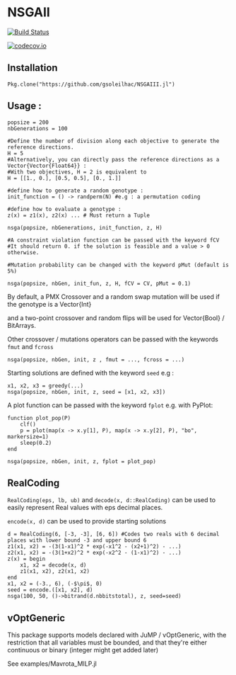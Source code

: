 # NSGAII

[![Build Status](https://travis-ci.org/gsoleilhac/NSGAII.jl.svg?branch=master)](https://travis-ci.org/gsoleilhac/NSGAIII.jl)

[![codecov.io](http://codecov.io/github/gsoleilhac/NSGAII.jl/coverage.svg?branch=master)](http://codecov.io/github/gsoleilhac/NSGAIII.jl?branch=master)

## Installation
`Pkg.clone("https://github.com/gsoleilhac/NSGAIII.jl")`


## Usage : 

```
popsize = 200
nbGenerations = 100

#Define the number of division along each objective to generate the reference directions.
H = 5
#Alternatively, you can directly pass the reference directions as a Vector{Vector{Float64}} : 
#With two objectives, H = 2 is equivalent to 
H = [[1., 0.], [0.5, 0.5], [0., 1.]]

#define how to generate a random genotype : 
init_function = () -> randperm(N) #e.g : a permutation coding

#define how to evaluate a genotype : 
z(x) = z1(x), z2(x) ... # Must return a Tuple

nsga(popsize, nbGenerations, init_function, z, H)

#A constraint violation function can be passed with the keyword fCV
#It should return 0. if the solution is feasible and a value > 0 otherwise.

#Mutation probability can be changed with the keyword pMut (default is 5%)

nsga(popsize, nbGen, init_fun, z, H, fCV = CV, pMut = 0.1)

```

By default, a PMX Crossover and a random swap mutation will be used if the genotype is a Vector{Int}

and a two-point crossover and random flips will be used for Vector{Bool} / BitArrays.

Other crossover / mutations operators can be passed with the keywords `fmut` and `fcross`

```
nsga(popsize, nbGen, init, z , fmut = ..., fcross = ...)
```

Starting solutions are defined with the keyword `seed`
e.g : 
```
x1, x2, x3 = greedy(...)
nsga(popsize, nbGen, init, z, seed = [x1, x2, x3])
```

A plot function can be passed with the keyword `fplot`
e.g. with PyPlot:
```
function plot_pop(P)
    clf()
    p = plot(map(x -> x.y[1], P), map(x -> x.y[2], P), "bo", markersize=1)
    sleep(0.2)
end

nsga(popsize, nbGen, init, z, fplot = plot_pop)
```

## RealCoding

`RealCoding(eps, lb, ub)` and `decode(x, d::RealCoding)` can be used to easily represent Real values with eps decimal places.

`encode(x, d)` can be used to provide starting solutions

```
d = RealCoding(6, [-3, -3], [6, 6]) #Codes two reals with 6 decimal places with lower bound -3 and upper bound 6
z1(x1, x2) = -(3(1-x1)^2 * exp(-x1^2 - (x2+1)^2) - ...)
z2(x1, x2) = -(3(1+x2)^2 * exp(-x2^2 - (1-x1)^2) - ...)
z(x) = begin 
    x1, x2 = decode(x, d)
    z1(x1, x2), z2(x1, x2)
end
x1, x2 = (-3., 6), (-$\pi$, 0)
seed = encode.([x1, x2], d)
nsga(100, 50, ()->bitrand(d.nbbitstotal), z, seed=seed)
```


## vOptGeneric

This package supports models declared with JuMP / vOptGeneric, with the restriction that all variables must be bounded, and that they're either continuous or binary (integer might get added later)

See examples/Mavrota_MILP.jl
